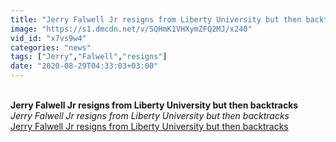 ```yaml
---
title: "Jerry Falwell Jr resigns from Liberty University but then backtracks"
image: "https://s1.dmcdn.net/v/SQHmK1VHXymZFQ2MJ/x240"
vid_id: "x7vs9w4"
categories: "news"
tags: ["Jerry","Falwell","resigns"]
date: "2020-08-29T04:33:03+03:00"
---
```

<br><b>Jerry Falwell Jr resigns from Liberty University but then backtracks</b><br> <i>Jerry Falwell Jr resigns from Liberty University but then backtracks</i><br> <u>Jerry Falwell Jr resigns from Liberty University but then backtracks</u>
